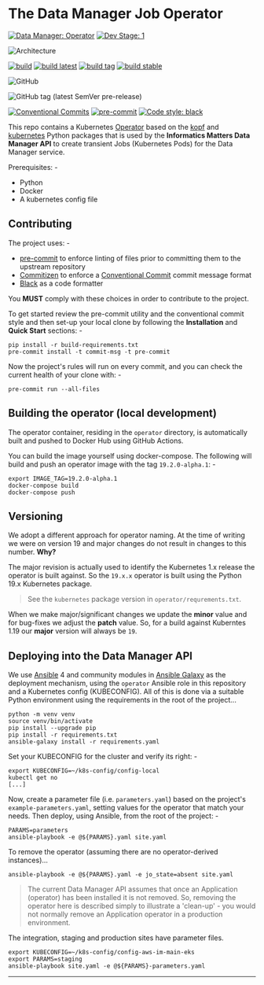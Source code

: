 # The Data Manager Job Operator

[![Data Manager: Operator](https://img.shields.io/badge/data%20manager-job%20operator-000000?labelColor=dc332e)]()
[![Dev Stage: 1](https://img.shields.io/badge/dev%20stage-★☆☆%20%281%29-000000?labelColor=dc332e)](https://github.com/InformaticsMatters/code-repository-development-stages)

![Architecture](https://img.shields.io/badge/architecture-amd64%20%7C%20arm64-lightgrey)

[![build](https://github.com/informaticsmatters/data-manager-job-operator/actions/workflows/build.yaml/badge.svg)](https://github.com/informaticsmatters/data-manager-job-operator/actions/workflows/build.yaml)
[![build latest](https://github.com/informaticsmatters/data-manager-job-operator/actions/workflows/build-latest.yaml/badge.svg)](https://github.com/informaticsmatters/data-manager-job-operator/actions/workflows/build-latest.yaml)
[![build tag](https://github.com/informaticsmatters/data-manager-job-operator/actions/workflows/build-tag.yaml/badge.svg)](https://github.com/informaticsmatters/data-manager-job-operator/actions/workflows/build-tag.yaml)
[![build stable](https://github.com/informaticsmatters/data-manager-job-operator/actions/workflows/build-stable.yaml/badge.svg)](https://github.com/informaticsmatters/data-manager-job-operator/actions/workflows/build-stable.yaml)

![GitHub](https://img.shields.io/github/license/informaticsmatters/data-manager-job-operator)

![GitHub tag (latest SemVer pre-release)](https://img.shields.io/github/v/tag/informaticsmatters/data-manager-job-operator?include_prereleases)

[![Conventional Commits](https://img.shields.io/badge/Conventional%20Commits-1.0.0-yellow.svg)](https://conventionalcommits.org)
[![pre-commit](https://img.shields.io/badge/pre--commit-enabled-brightgreen?logo=pre-commit&logoColor=white)](https://github.com/pre-commit/pre-commit)
[![Code style: black](https://img.shields.io/badge/code%20style-black-000000.svg)](https://github.com/psf/black)

This repo contains a Kubernetes [Operator] based on the [kopf] and [kubernetes]
Python packages that is used by the **Informatics Matters Data Manager API**
to create transient Jobs (Kubernetes Pods) for the Data Manager service.

Prerequisites: -

-   Python
-   Docker
-   A kubernetes config file

## Contributing
The project uses: -

- [pre-commit] to enforce linting of files prior to committing them to the
  upstream repository
- [Commitizen] to enforce a [Conventional Commit] commit message format
- [Black] as a code formatter

You **MUST** comply with these choices in order to  contribute to the project.

To get started review the pre-commit utility and the conventional commit style
and then set-up your local clone by following the **Installation** and
**Quick Start** sections: -

    pip install -r build-requirements.txt
    pre-commit install -t commit-msg -t pre-commit

Now the project's rules will run on every commit, and you can check the
current health of your clone with: -

    pre-commit run --all-files

## Building the operator (local development)
The operator container, residing in the `operator` directory,
is automatically built and pushed to Docker Hub using GitHub Actions.

You can build the image yourself using docker-compose.
The following will build and push an operator image with the tag `19.2.0-alpha.1`: -

    export IMAGE_TAG=19.2.0-alpha.1
    docker-compose build
    docker-compose push

## Versioning
We adopt a different approach for operator naming. At the time of writing
we were on version 19 and major changes do not result in changes to this
number. **Why?**

The major revision is actually used to identify the Kubernetes 1.x release the
operator is built against. So the `19.x.x` operator is built using
the Python 19.x Kubernetes package.

>   See the `kubernetes` package version in `operator/requrements.txt`.

When we make major/significant changes we update the **minor** value
and for bug-fixes we adjust the **patch** value. So, for a build against
Kuberntes 1.19 our **major** version will always be `19`.

## Deploying into the Data Manager API
We use [Ansible] 4 and community modules in [Ansible Galaxy] as the deployment
mechanism, using the `operator` Ansible role in this repository and a
Kubernetes config (KUBECONFIG). All of this is done via a suitable Python
environment using the requirements in the root of the project...

    python -m venv venv
    source venv/bin/activate
    pip install --upgrade pip
    pip install -r requirements.txt
    ansible-galaxy install -r requirements.yaml

Set your KUBECONFIG for the cluster and verify its right: -

    export KUBECONFIG=~/k8s-config/config-local
    kubectl get no
    [...]

Now, create a parameter file (i.e. `parameters.yaml`) based on the project's
`example-parameters.yaml`, setting values for the operator that match your
needs. Then deploy, using Ansible, from the root of the project: -

    PARAMS=parameters
    ansible-playbook -e @${PARAMS}.yaml site.yaml

To remove the operator (assuming there are no operator-derived instances)...

    ansible-playbook -e @${PARAMS}.yaml -e jo_state=absent site.yaml

>   The current Data Manager API assumes that once an Application (operator)
    has been installed it is not removed. So, removing the operator here
    is described simply to illustrate a 'clean-up' - you would not
    normally remove an Application operator in a production environment.

The integration, staging and production sites have parameter files.

    export KUBECONFIG=~/k8s-config/config-aws-im-main-eks
    export PARAMS=staging
    ansible-playbook site.yaml -e @${PARAMS}-parameters.yaml

---

[ansible]: https://pypi.org/project/ansible/
[ansible galaxy]: https://galaxy.ansible.com
[black]: https://pypi.org/project/black/
[commitizen]: https://pypi.org/project/commitizen
[conventional commit]: https://www.conventionalcommits.org/en/v1.0.0/
[kopf]: https://pypi.org/project/kopf/
[kubernetes]: https://pypi.org/project/kubernetes/
[operator]: https://kubernetes.io/docs/concepts/extend-kubernetes/operator/
[pre-commit]: https://pre-commit.com
